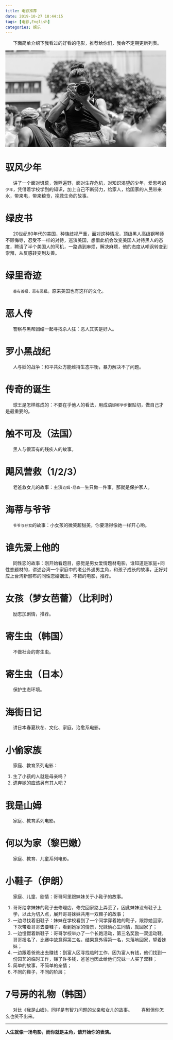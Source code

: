 ```yaml
---
title: 电影推荐
date: 2019-10-27 18:44:15
tags: [电影,English]
categories: 娱乐
---
```


&nbsp;&nbsp;&nbsp;&nbsp;&nbsp;&nbsp;下面简单介绍下我看过的好看的电影，推荐给你们，我会不定期更新列表。

<img src="电影推荐/your_show_time.jpeg" width="500" height="300"/>

<!-- more -->

# 驭风少年
&nbsp;&nbsp;&nbsp;&nbsp;&nbsp;&nbsp;讲了一个面对饥荒，饿殍遍野，面对生存危机，对知识渴望的少年，爱思考的`少年`，凭借着学校学到的知识，加上自己不断努力，给家人，给国家的人民带来水，带来电，带来粮食，挽救生命的故事。

# 绿皮书
&nbsp;&nbsp;&nbsp;&nbsp;&nbsp;&nbsp;20世纪60年代的美国，种族歧视严重，面对这种情况，顶级黑人高级钢琴师不顾侮辱，忍受不一样的对待，巡演美国，想借此机会改变美国人对待黑人的态度，聘请了半个美国人的司机，一路遇到麻烦，解决麻烦，他的态度从嘲讽转变到崇拜，从反感转变到友善。

# 绿里奇迹
&nbsp;&nbsp;&nbsp;&nbsp;&nbsp;&nbsp;`善有善报，恶有恶报`。原来美国也有这样的文化。

# 恶人传
&nbsp;&nbsp;&nbsp;&nbsp;&nbsp;&nbsp;警察与黑帮团结一起寻找杀人狂：恶人其实是好人。

# 罗小黑战纪
&nbsp;&nbsp;&nbsp;&nbsp;&nbsp;&nbsp;人与妖的战争：和平共处方能维持生态平衡，暴力解决不了问题。

# 传奇的诞生
&nbsp;&nbsp;&nbsp;&nbsp;&nbsp;&nbsp;球王是怎样练成的：不要在乎他人的看法，用成语`邯郸学步`很贴切，做自己才是最重要的。

# 触不可及（法国）
&nbsp;&nbsp;&nbsp;&nbsp;&nbsp;&nbsp;黑人与很富有的残疾人的故事。

# 飓风营救（1/2/3）
&nbsp;&nbsp;&nbsp;&nbsp;&nbsp;&nbsp;老爸救女儿的故事：主演`连姆·尼森`一生只做一件事，那就是保护家人。

# 海蒂与爷爷
&nbsp;&nbsp;&nbsp;&nbsp;&nbsp;&nbsp;`爷爷与孙女`的故事：小女孩的微笑超甜美，你要活得像她一样开心哟。

# 谁先爱上他的
&nbsp;&nbsp;&nbsp;&nbsp;&nbsp;&nbsp;同性恋的故事：刚开始看题目，感觉是男女爱情题材电影，谁知道是家庭+同性恋题材的，讲述台湾一个家庭中的老公外遇男主角，和孩子成长的故事，正好对应上台湾新颁布的同性恋婚姻法，不错的电影，推荐。

# 女孩（梦女芭蕾）（比利时）
&nbsp;&nbsp;&nbsp;&nbsp;&nbsp;&nbsp;励志加剧情，推荐。

# 寄生虫（韩国）
&nbsp;&nbsp;&nbsp;&nbsp;&nbsp;&nbsp;不做社会的寄生虫。

# 寄生虫（日本）
&nbsp;&nbsp;&nbsp;&nbsp;&nbsp;&nbsp;保护生态环境。

# 海街日记
&nbsp;&nbsp;&nbsp;&nbsp;&nbsp;&nbsp;讲日本春夏秋冬、文化、家庭，治愈系电影。

# 小偷家族
&nbsp;&nbsp;&nbsp;&nbsp;&nbsp;&nbsp;家庭、教育系列电影：
1. 生了小孩的人就是母亲吗？
2. 遗弃她的应该另有其人吧？

# 我是山姆
&nbsp;&nbsp;&nbsp;&nbsp;&nbsp;&nbsp;家庭、教育系列电影。

# 何以为家（黎巴嫩）
&nbsp;&nbsp;&nbsp;&nbsp;&nbsp;&nbsp;家庭、教育、儿童系列电影。

# 小鞋子（伊朗）
&nbsp;&nbsp;&nbsp;&nbsp;&nbsp;&nbsp;家庭、儿童、剧情：哥哥阿里跟妹妹关于小鞋子的故事。
1. 哥哥给拿妹妹的鞋子去修理店，修完回家路上弄丢了，因此妹妹没有鞋子上学，以此为切入点，展开哥哥妹妹共用一双鞋子的故事；
2. 一边寻找着旧鞋子：妹妹在学校看到了一个同学穿着她的鞋子，跟踪她回家，下次带着哥哥去要鞋子，看到她家的情景，兄妹俩心生同情，就回家了；
3. 一边憧憬着新鞋子：哥哥学校举办了一个长跑活动，第三名奖励一双运动鞋，哥哥报名了，比赛中故意得第三名，结果意外得第一名，失落地回家，望着妹妹；
4. 一边跟着爸爸出去赚钱：到富人区寻找临时工作，因为富人有钱，他们找到一份园艺的临时工作，赚了许多钱，爸爸也因此给他们兄妹一人买了双鞋；
5. 简单的故事，不简单的亲情；
6. 不同的鞋子，不同的阶层；

# 7号房的礼物（韩国）
&nbsp;&nbsp;&nbsp;&nbsp;&nbsp;&nbsp;对比《我是山姆》，同样是有智力问题的父亲和女儿的故事。
&nbsp;&nbsp;&nbsp;&nbsp;&nbsp;&nbsp;喜剧但你怎么也笑不出来。

- - -
<b>人生就像一场电影，而你就是主角，请开始你的表演。</b>